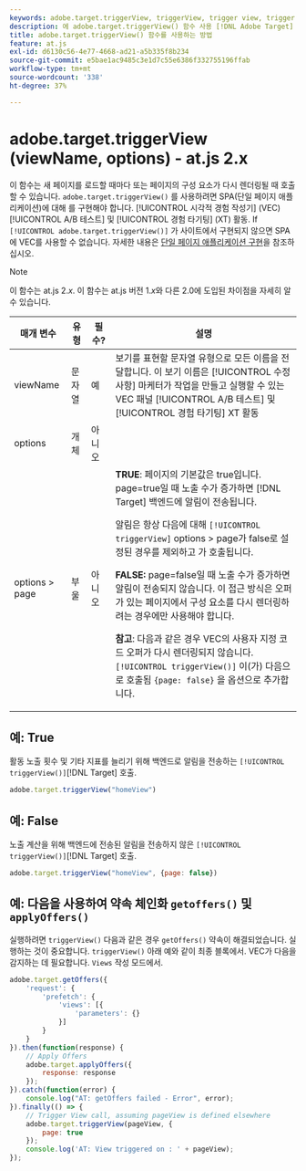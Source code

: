 ```yaml
---
keywords: adobe.target.triggerView, triggerView, trigger view, trigger view, at.js, functions, function, viewName, viewname, view name, view name, adobe.target.triggerView1
description: 에 adobe.target.triggerView() 함수 사용 [!DNL Adobe Target] SPA(단일 페이지 애플리케이션)에서 사용할 at.js JavaScript 라이브러리입니다. (at.js 2.x)
title: adobe.target.triggerView() 함수를 사용하는 방법
feature: at.js
exl-id: d6130c56-4e77-4668-ad21-a5b335f8b234
source-git-commit: e5bae1ac9485c3e1d7c55e6386f332755196ffab
workflow-type: tm+mt
source-wordcount: '338'
ht-degree: 37%

---
```


# adobe.target.triggerView (viewName, options) - at.js 2.x

이 함수는 새 페이지를 로드할 때마다 또는 페이지의 구성 요소가 다시 렌더링될 때 호출할 수 있습니다. `adobe.target.triggerView()` 를 사용하려면 SPA(단일 페이지 애플리케이션)에 대해 를 구현해야 합니다. [!UICONTROL 시각적 경험 작성기] (VEC) [!UICONTROL A/B 테스트] 및 [!UICONTROL 경험 타기팅] (XT) 활동. If `[!UICONTROL adobe.target.triggerView()]` 가 사이트에서 구현되지 않으면 SPA에 VEC를 사용할 수 없습니다. 자세한 내용은 [단일 페이지 애플리케이션 구현](/help/dev/implement/client-side/atjs/how-to-deployatjs/target-atjs-single-page-application.md)을 참조하십시오.

>[!NOTE]
>
>이 함수는 at.js 2.*x*. 이 함수는 at.js 버전 1.*x*&#x200B;와 다른 2.0에 도입된 차이점을 자세히 알 수 있습니다.

| 매개 변수 | 유형 | 필수? | 설명 |
| --- | --- | --- | --- |
| viewName | 문자열 | 예 | 보기를 표현할 문자열 유형으로 모든 이름을 전달합니다. 이 보기 이름은 [!UICONTROL 수정 사항] 마케터가 작업을 만들고 실행할 수 있는 VEC 패널 [!UICONTROL A/B 테스트] 및 [!UICONTROL 경험 타기팅] XT 활동 |
| options | 개체 | 아니오 |  |
| options > page | 부울 | 아니오 | **TRUE**: 페이지의 기본값은 true입니다. page=true일 때 노출 수가 증가하면 [!DNL Target] 백엔드에 알림이 전송됩니다.<P>알림은 항상 다음에 대해 `[!UICONTROL triggerView]` options > page가 false로 설정된 경우를 제외하고 가 호출됩니다.<P>**FALSE:** page=false일 때 노출 수가 증가하면 알림이 전송되지 않습니다. 이 접근 방식은 오퍼가 있는 페이지에서 구성 요소를 다시 렌더링하려는 경우에만 사용해야 합니다.<P>**참고**: 다음과 같은 경우 VEC의 사용자 지정 코드 오퍼가 다시 렌더링되지 않습니다. `[!UICONTROL triggerView()]` 이(가) 다음으로 호출됨 `{page: false}` 을 옵션으로 추가합니다. |

## 예: True

활동 노출 횟수 및 기타 지표를 늘리기 위해 백엔드로 알림을 전송하는 `[!UICONTROL triggerView()]`[!DNL Target] 호출.

```javascript {line-numbers="true"}
adobe.target.triggerView("homeView")
```

## 예: False

노출 계산을 위해 백엔드에 전송된 알림을 전송하지 않은 `[!UICONTROL triggerView()]`[!DNL Target] 호출.

```javascript {line-numbers="true"}
adobe.target.triggerView("homeView", {page: false})
```

## 예: 다음을 사용하여 약속 체인화 `getoffers()` 및 `applyOffers()`

실행하려면 `triggerView()` 다음과 같은 경우 `getOffers()` 약속이 해결되었습니다. 실행하는 것이 중요합니다. `triggerView()` 아래 예와 같이 최종 블록에서. VEC가 다음을 감지하는 데 필요합니다. `Views` 작성 모드에서.

```javascript {line-numbers="true"}
adobe.target.getOffers({
    'request': {
        'prefetch': {
            'views': [{
                'parameters': {}
            }]
        }
    }
}).then(function(response) {
    // Apply Offers
    adobe.target.applyOffers({
        response: response
    });
}).catch(function(error) {
    console.log("AT: getOffers failed - Error", error);
}).finally(() => {
    // Trigger View call, assuming pageView is defined elsewhere
    adobe.target.triggerView(pageView, {
        page: true
    });
    console.log('AT: View triggered on : ' + pageView);
});
```

